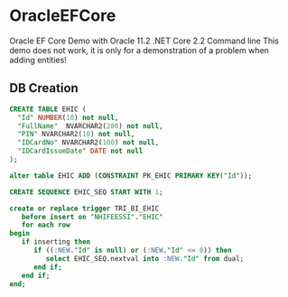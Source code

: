 # OracleEFCore
Oracle EF Core Demo with Oracle 11.2
.NET Core 2.2 Command line
This demo does not work, it is only for a demonstration of a problem when adding entities!

## DB Creation
```sql
CREATE TABLE EHIC (
  "Id" NUMBER(10) not null,
  "FullName"  NVARCHAR2(200) not null,
  "PIN" NVARCHAR2(10) not null,
  "IDCardNo" NVARCHAR2(100) not null,
  "IDCardIssueDate" DATE not null  
);

alter table EHIC ADD (CONSTRAINT PK_EHIC PRIMARY KEY("Id"));

CREATE SEQUENCE EHIC_SEQ START WITH 1;

create or replace trigger TRI_BI_EHIC  
   before insert on "NHIFEESSI"."EHIC" 
   for each row 
begin  
   if inserting then 
      if ((:NEW."Id" is null) or (:NEW."Id" <= 0)) then 
         select EHIC_SEQ.nextval into :NEW."Id" from dual; 
      end if; 
   end if; 
end;
```
